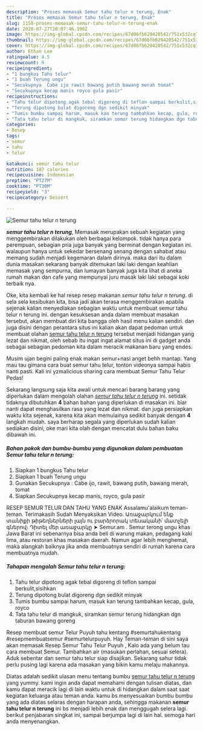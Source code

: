 ```yaml
---
description: "Proses memasak Semur tahu telur n terung, Enak"
title: "Proses memasak Semur tahu telur n terung, Enak"
slug: 1158-proses-memasak-semur-tahu-telur-n-terung-enak
date: 2020-07-27T20:07:46.190Z
image: https://img-global.cpcdn.com/recipes/67d06fb629420542/751x532cq70/semur-tahu-telur-n-terung-foto-resep-utama.jpg
thumbnail: https://img-global.cpcdn.com/recipes/67d06fb629420542/751x532cq70/semur-tahu-telur-n-terung-foto-resep-utama.jpg
cover: https://img-global.cpcdn.com/recipes/67d06fb629420542/751x532cq70/semur-tahu-telur-n-terung-foto-resep-utama.jpg
author: Ethan Lee
ratingvalue: 4.5
reviewcount: 9
recipeingredient:
- "1 bungkus Tahu telur"
- "1 buah Terung ungu"
- "Secukupnya  Cabe ijo rawit bawang putih bawang merah tomat"
- "Secukupnya kecap manis royco gula pasir"
recipeinstructions:
- "Tahu telur dipotong agak tebal digoreng di teflon sampai berkulit,sisihkan"
- "Terung dipotong bulat digoreng dgn sedikit minyak"
- "Tumis bumbu sampai harum, masuk kan terung tambahkan kecap, gula, royco"
- "Tata tahu telur di mangkuk, siramkan semur terung hidangkan dgn taburan bawang goreng"
categories:
- Resep
tags:
- semur
- tahu
- telur

katakunci: semur tahu telur 
nutrition: 187 calories
recipecuisine: Indonesian
preptime: "PT27M"
cooktime: "PT30M"
recipeyield: "3"
recipecategory: Dessert

---
```



![Semur tahu telur n terung](https://img-global.cpcdn.com/recipes/67d06fb629420542/751x532cq70/semur-tahu-telur-n-terung-foto-resep-utama.jpg)

<b><i>semur tahu telur n terung</i></b>, Memasak merupakan sebuah kegiatan yang menggembirakan dilakukan oleh berbagai kelompok. tidak hanya para perempuan, sebagian pria juga banyak yang berminat dengan kegiatan ini. walaupun hanya untuk sekedar bersenang senang dengan sahabat atau memang sudah menjadi kegemaran dalam dirinya. maka dari itu dalam dunia masakan sekarang banyak ditemukan laki laki dengan keahlian memasak yang sempurna, dan lumayan banyak juga kita lihat di aneka rumah makan dan cafe yang mempunyai juru masak laki laki sebagai koki terbaik nya.

Oke, kita kembali ke hal resep resep makanan <i>semur tahu telur n terung</i>. di sela sela kesibukan kita, bisa jadi akan terasa menggembirakan apabila sejenak kalian menyediakan sebagian waktu untuk membuat semur tahu telur n terung ini. dengan kesuksesan anda dalam membuat masakan tersebut, akan membuat diri kita bangga oleh hasil menu kalian sendiri. dan juga disini dengan perantara situs ini kalian akan dapat pedoman untuk membuat olahan <u>semur tahu telur n terung</u> tersebut menjadi hidangan yang lezat dan nikmat, oleh sebab itu ingat ingat alamat situs ini di gadget anda sebagai sebagian pedoman kita dalam meracik makanan baru yang endes.

Musim ujan begini paling enak makan semur+nasi anget behh mantap. Yang mau tau gimana cara buat semur tahu telur, tonton videonya sampai habis nanti pasti. Kali ini yzmalicious sharing cara membuat Semur Tahu Telur Pedas!


Sekarang langsung saja kita awali untuk mencari barang barang yang diperlukan dalam mengolah olahan <u><i>semur tahu telur n terung</i></u> ini. setidak tidaknya dibutuhkan <b>4</b> bahan bahan yang diperlukan di masakan ini. biar nanti dapat menghasilkan rasa yang lezat dan nikmat. dan juga persiapkan waktu kita sejenak, karena kita akan memulainya sedikit banyak dengan <b>4</b> langkah mudah. saya berharap segala yang diperlukan sudah kalian sediakan disini, oke mari kita olah dengan mencatat dulu bahan baku dibawah ini.

<!--inarticleads1-->

##### Bahan pokok dan bumbu-bumbu yang digunakan dalam pembuatan Semur tahu telur n terung:

1. Siapkan 1 bungkus Tahu telur
1. Siapkan 1 buah Terung ungu
1. Gunakan Secukupnya : Cabe ijo, rawit, bawang putih, bawang merah, tomat
1. Siapkan Secukupnya kecap manis, royco, gula pasir


RESEP SEMUR TELUR DAN TAHU YANG ENAK Assalamu&#39;alaikum teman-teman. Terimakasih Sudah Menyaksikan Video. Առաջարկում ենք տանիքի թիթեղներների լայն ու բարձրորակ տեսականի՝ մատչելի գներով։ Դիտել մեր առաջարկը ➤ Semur.am . Semur terong ungu khas Jawa Barat ini sebenarnya bisa anda beli di warung makan, pedagang kaki lima, atau restoran khas masakan daerah. Namun agar lebih menghemat, maka alangkah baiknya jika anda membuatnya sendiri di rumah karena cara membuatnya mudah. 

<!--inarticleads2-->

##### Tahapan mengolah Semur tahu telur n terung:

1. Tahu telur dipotong agak tebal digoreng di teflon sampai berkulit,sisihkan
1. Terung dipotong bulat digoreng dgn sedikit minyak
1. Tumis bumbu sampai harum, masuk kan terung tambahkan kecap, gula, royco
1. Tata tahu telur di mangkuk, siramkan semur terung hidangkan dgn taburan bawang goreng


Resep membuat semur Telur Puyuh tahu kentang #semurtahukentang #resepmembuatsemur #semurtelurpuyuh. Hay Teman-teman di sini saya akan memasak Resep Semur Tahu Telur Puyuh , Kalo ada yang belum tau cara membuat Semur. Tambahkan air (masukan perlahan, sesuai selera). Aduk sebentar dan semur tahu telur siap disajikan. Sekarang sahur tidak perlu pusing lagi karena ada masakan yang bikin kamu melaju makannya. 

Diatas adalah sedikit ulasan menu tentang bumbu <u>semur tahu telur n terung</u> yang yummy. kami ingin anda dapat memahami dengan tulisan diatas, dan kamu dapat meracik lagi di lain waktu untuk di hidangkan dalam saat saat kegiatan keluarga atau teman anda. kamu bs menyesuaikan bumbu bumbu yang ada diatas selaras dengan harapan anda, sehingga makanan <b>semur tahu telur n terung</b> ini bs menjadi lebih enak dan menggugah selera lagi. berikut penjabaran singkat ini, sampai berjumpa lagi di lain hal. semoga hari anda menyenangkan.
